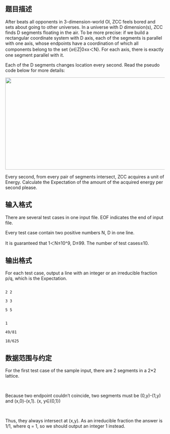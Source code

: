 ## 题目描述

<div>
 After beats all opponents in 3-dimension-world OI, ZCC feels bored and sets about going to other universes. In a universe with D dimension(s), ZCC finds D segments floating in the air. To be more precise: if we build a rectangular coordinate system with D axis, each of the segments is parallel with one axis, whose endpoints have a coordination of which all components belong to the set {x∈Z|0≤x＜N}. For each axis, there is exactly one segment parallel with it.
</div>
<div>
 Each of the D segments changes location every second. Read the pseudo code below for more details:
</div>
<div>
 <img src="https://s2.loli.net/2023/08/15/u7OEtabSQkpevAo.png" width="555" height="290" alt="">
</div>
<div></div>
<div></div>
<div></div>
<div>
 Every second, from every pair of segments intersect, ZCC acquires a unit of Energy. Calculate the Expectation of the amount of the acquired energy per second please.
</div>
<p></p>

## 输入格式

<div>
 There are several test cases in one input file. EOF indicates the end of input file.
</div>
<div>
 Every test case contain two positive numbers N, D in one line.
</div>
<div>
 It is guaranteed that 1＜N≤10^9, D≤99. The number of test cases≤10.
</div>
<p></p>

## 输出格式

<div>
 <div>
  For each test case, output a line with an integer or an irreducible fraction p/q, which is the Expectation.
 </div>
</div>
<p></p>

```input1
2 2
3 3
5 5
```
```output1
1
49/81
18/625
```
## 数据范围与约定

<div>
 For the first test case of the sample input, there are 2 segments in a 2*2 lattice.
</div>
<br>
<div>
 Because two endpoint couldn’t coincide, two segments must be (0,y)-(1,y) and (x,0)-(x,1). (x, y∈{0,1}) 
</div>
<br>
<div>
 Thus, they always intersect at (x,y). As an irreducible fraction the answer is 1/1, where q = 1, so we should output an integer 1 instead.
</div>
<br>
<div></div>
<br>
<p></p>

